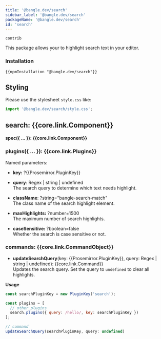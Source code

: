 ```yaml
---
title: '@bangle.dev/search'
sidebar_label: '@bangle.dev/search'
packageName: '@bangle.dev/search'
id: 'search'
---
```


`contrib`

This package allows your to highlight search text in your editor.

### Installation

```
{{npmInstallation "@bangle.dev/search"}}
```

## Styling

Please use the stylesheet `style.css` like:

```js
import '@bangle.dev/search/style.css';
```

## search: {{core.link.Component}}

#### spec({ ... }): {{core.link.Component}}

### plugins({ ... }): {{core.link.Plugins}}

Named parameters:

- **key:** ?{{Prosemirror.PluginKey}}

- **query**: Regex | string | undefined\
  The search query to determine which text needs highlight.

- **className**: ?string="bangle-search-match"\
  The class name of the search highlight element.

- **maxHighlights:** ?number=1500\
  The maximum number of search highlights.

- **caseSensitive:** ?boolean=false\
  Whether the search is case sensitive or not.

### commands: {{core.link.CommandObject}}

- **updateSearchQuery**(key: {{Prosemirror.PluginKey}}, query: Regex | string | undefined): {{core.link.Command}}\
  Updates the search query. Set the query to `undefined` to clear all highlights.

**Usage**

```js
const searchPluginKey = new PluginKey('search');

const plugins = [
  // other plugins
  search.plugins({ query: /hello/, key: searchPluginKey })
];

// command
updateSearchQuery(searchPluginKey, query: undefined)
```

